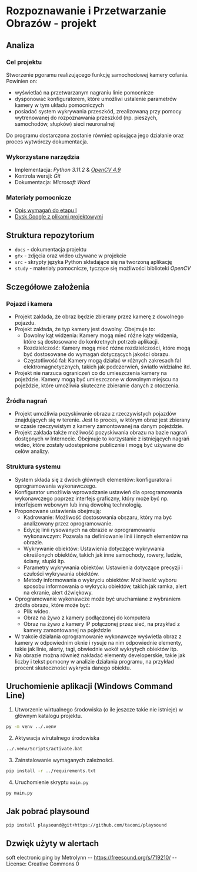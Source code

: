 # Rozpoznawanie i Przetwarzanie Obrazów - projekt

## Analiza

### Cel projektu
Stworzenie pgoramu realizującego funkcję samochodowej kamery cofania. Powinien on:
* wyświetlać na przetwarzanym nagraniu linie pomocnicze
* dysponować konfiguratorem, które umożliwi ustalenie parametrów kamery w tym układu pomocniczych
*  posiadać system wykrywania przeszkód, zrealizowaną przy pomocy wytrenowanej do rozpoznawania przeszkód (np. pieszych, samochodów, słupków) sieci neuronalnej

Do programu dostarczona zostanie również opisująca jego działanie oraz proces wytwórczy dokumentacja.

### Wykorzystane narzędzia
* Implementacja: *Python 3.11.2* & [*OpenCV 4.9*](https://opencv.org/)
* Kontrola wersji: *Git*
* Dokumentacja: *Microsoft Word*

### Materiały pomocnicze
* [Opis wymagań do etapu I](https://docs.google.com/document/d/1exun0MFuKCyoVetX0CCEUEVgM0_71UcGUWTj3PsSVzM/edit)
* [Dysk Google z plikami projektowymi](https://drive.google.com/drive/folders/1cslorDIcwKper_Hi5o5X1zpR4aH1MYiq)

## Struktura repozytorium
* `docs` - dokumentacja projektu
* `gfx` - zdjęcia oraz wideo używane w projekcie
* `src` - skrypty języka Python składające się na tworzoną aplikację
* `study` - materiały pomocnicze, tyczące się możliwości biblioteki *OpenCV*

## Sczegółowe założenia

### Pojazd i kamera
* Projekt zakłada, że obraz będzie zbierany przez kamerę z dowolnego pojazdu.
* Projekt zakłada, że typ kamery jest dowolny. Obejmuje to:
  *  Dowolny kąt widzenia: Kamery mogą mieć różne kąty widzenia, które są dostosowane do konkretnych potrzeb aplikacji.
  *  Rozdzielczość: Kamery mogą mieć różne rozdzielczości, które mogą być dostosowane do wymagań dotyczących jakości obrazu.
  *  Częstotliwość fal: Kamery mogą działać w różnych zakresach fal elektromagnetycznych, takich jak podczerwień, światło widzialne itd.
* Projekt nie narzuca ograniczeń co do umieszczenia kamery na pojeździe. Kamery mogą być umieszczone w dowolnym miejscu na pojeździe, które umożliwia skuteczne zbieranie danych z otoczenia.

### Źródła nagrań
* Projekt umożliwia pozyskiwanie obrazu z rzeczywistych pojazdów znajdujących się w terenie. Jest to proces, w którym obraz jest zbierany w czasie rzeczywistym z kamery zamontowanej na danym pojeździe.
* Projekt zakłada także możliwość pozyskiwania obrazu na bazie nagrań dostępnych w Internecie. Obejmuje to korzystanie z istniejących nagrań wideo, które zostały udostępnione publicznie i mogą być używane do celów analizy.

### Struktura systemu
* System składa się z dwóch głównych elementów: konfiguratora i oprogramowania wykonawczego.
* Konfigurator umożliwia wprowadzanie ustawień dla oprogramowania wykonawczego poprzez interfejs graficzny, który może być np. interfejsem webowym lub inną dowolną technologią.
* Proponowane ustawienia obejmują:
  * Kadrowanie: Możliwość dostosowania obszaru, który ma być analizowany przez oprogramowanie.
  * Edycję linii rysowanych na obrazie w oprogramowaniu wykonawczym: Pozwala na definiowanie linii i innych elementów na obrazie.
  * Wykrywanie obiektów: Ustawienia dotyczące wykrywania określonych obiektów, takich jak inne samochody, rowery, ludzie, ściany, słupki itp.
  * Parametry wykrywania obiektów: Ustawienia dotyczące precyzji i czułości wykrywania obiektów.
  * Metody informowania o wykryciu obiektów: Możliwość wyboru sposobu informowania o wykryciu obiektów, takich jak ramka, alert na ekranie, alert dźwiękowy.
* Oprogramowanie wykonawcze może być uruchamiane z wybraniem źródła obrazu, które może być:
  * Plik wideo.
  * Obraz na żywo z kamery podłączonej do komputera
  * Obraz na żywo z kamery IP połączonej przez sieć, na przykład z kamery zamontowanej na pojeździe
* W trakcie działania oprogramowanie wykonawcze wyświetla obraz z kamery w odpowiednim oknie i rysuje na nim odpowiednie elementy, takie jak linie, alerty, tagi, obwiednie wokół wykrytych obiektów itp.
* Na obrazie można również nakładać elementy developerskie, takie jak liczby i tekst pomocny w analizie działania programu, na przykład procent skuteczności wykrycia danego obiektu.

## Uruchomienie aplikacji (Windows Command Line)

1. Utworzenie wirtualnego środowiska (o ile jeszcze takie nie istnieje) w głównym katalogu projektu.

```bash
py -m venv ../.venv
```

2. Aktywacja wirutalnego środowiska

```bash
../.venv/Scripts/activate.bat
```

3. Zainstalowanie wymaganych zależności.

```bash
pip install -r ../requirements.txt
```

4. Uruchomienie skryptu `main.py`

```bash
py main.py
```

## Jak pobrać playsound
```bash
pip install playsound@git+https://github.com/taconi/playsound
```

## Dzwięk użyty w alertach
soft electronic ping by Metrolynn -- https://freesound.org/s/719210/ -- License: Creative Commons 0
